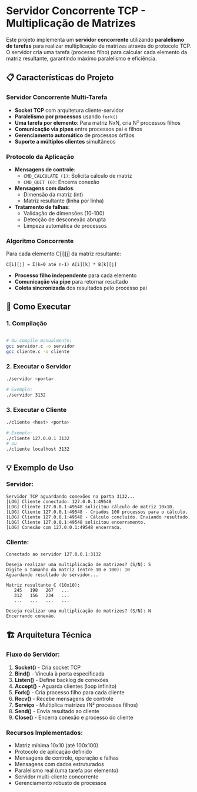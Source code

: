 # Servidor Concorrente TCP - Multiplicação de Matrizes

Este projeto implementa um **servidor concorrente** utilizando **paralelismo de tarefas** para realizar multiplicação de matrizes através do protocolo TCP. O servidor cria uma tarefa (processo filho) para calcular cada elemento da matriz resultante, garantindo máximo paralelismo e eficiência.

## 📋 Características do Projeto

### Servidor Concorrente Multi-Tarefa
- **Socket TCP** com arquitetura cliente-servidor
- **Paralelismo por processos** usando `fork()` 
- **Uma tarefa por elemento**: Para matriz NxN, cria N² processos filhos
- **Comunicação via pipes** entre processos pai e filhos
- **Gerenciamento automático** de processos órfãos
- **Suporte a múltiplos clientes** simultâneos

### Protocolo da Aplicação
- **Mensagens de controle**: 
  - `CMD_CALCULATE (1)`: Solicita cálculo de matriz
  - `CMD_QUIT (0)`: Encerra conexão
- **Mensagens com dados**:
  - Dimensão da matriz (int)
  - Matriz resultante (linha por linha)
- **Tratamento de falhas**:
  - Validação de dimensões (10-100)
  - Detecção de desconexão abrupta
  - Limpeza automática de processos

### Algoritmo Concorrente
Para cada elemento C[i][j] da matriz resultante:
```
C[i][j] = Σ(k=0 até n-1) A[i][k] * B[k][j]
```
- **Processo filho independente** para cada elemento
- **Comunicação via pipe** para retornar resultado
- **Coleta sincronizada** dos resultados pelo processo pai

## 🚀 Como Executar

### 1. Compilação
```bash

# Ou compile manualmente:
gcc servidor.c -o servidor
gcc cliente.c -o cliente
```

### 2. Executar o Servidor
```bash
./servidor <porta>

# Exemplo:
./servidor 3132
```

### 3. Executar o Cliente
```bash
./cliente <host> <porta>

# Exemplo:
./cliente 127.0.0.1 3132
# ou
./cliente localhost 3132
```

## 💡 Exemplo de Uso

### Servidor:
```
Servidor TCP aguardando conexões na porta 3132...
[LOG] Cliente conectado: 127.0.0.1:49548
[LOG] Cliente 127.0.0.1:49548 solicitou cálculo de matriz 10x10.
[LOG] Cliente 127.0.0.1:49548 - Criados 100 processos para o cálculo.
[LOG] Cliente 127.0.0.1:49548 - Cálculo concluído. Enviando resultado.
[LOG] Cliente 127.0.0.1:49548 solicitou encerramento.
[LOG] Conexão com 127.0.0.1:49548 encerrada.
```

### Cliente:
```
Conectado ao servidor 127.0.0.1:3132

Deseja realizar uma multiplicação de matrizes? (S/N): S
Digite o tamanho da matriz (entre 10 e 100): 10
Aguardando resultado do servidor...

Matriz resultante C (10x10):
   245   198   267   ...
   312   156   234   ...
   ...   ...   ...   ...

Deseja realizar uma multiplicação de matrizes? (S/N): N
Encerrando conexão.
```

## 🏗️ Arquitetura Técnica

### Fluxo do Servidor:
1. **Socket()** - Cria socket TCP
2. **Bind()** - Vincula à porta especificada  
3. **Listen()** - Define backlog de conexões
4. **Accept()** - Aguarda clientes (loop infinito)
5. **Fork()** - Cria processo filho para cada cliente
6. **Recv()** - Recebe mensagens de controle
7. **Serviço** - Multiplica matrizes (N² processos filhos)
8. **Send()** - Envia resultado ao cliente
9. **Close()** - Encerra conexão e processo do cliente

### Recursos Implementados:
-  Matriz mínima 10x10 (até 100x100)
-  Protocolo de aplicação definido
-  Mensagens de controle, operação e falhas
-  Mensagens com dados estruturados
-  Paralelismo real (uma tarefa por elemento)
-  Servidor multi-cliente concorrente
-  Gerenciamento robusto de processos
